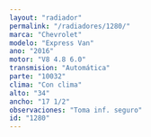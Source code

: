 ```yaml
---
layout: "radiador"
permalink: "/radiadores/1280/"
marca: "Chevrolet"
modelo: "Express Van"
ano: "2016"
motor: "V8 4.8 6.0"
transmision: "Automática"
parte: "10032"
clima: "Con clima"
alto: "34"
ancho: "17 1/2"
observaciones: "Toma inf. seguro"
id: "1280"
---
```


